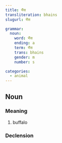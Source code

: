 ```yaml
---
title: भैंस
transliteration: bhains
slugurl: भैंस

grammar: 
  noun:
    word: भैंस
    ending: a
    term: भैंस
    trans: bhains
    gender: m
    number: s

categories: 
  - animal
---
```


## Noun
### Meaning
1. buffalo

### Declension
<noun-decl :grammar="grammar"></noun-decl>